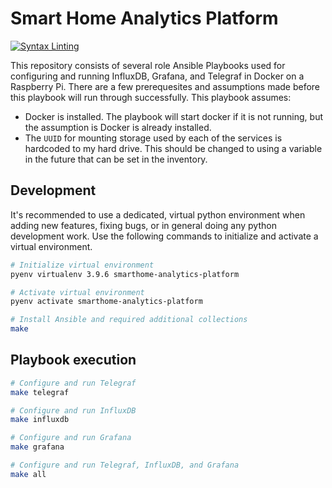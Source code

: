 # Smart Home Analytics Platform

[![Syntax Linting](https://github.com/MattKempfert/smarthome-analytics-platform/actions/workflows/linting.yml/badge.svg)](https://github.com/MattKempfert/smarthome-analytics-platform/actions/workflows/linting.yml)

This repository consists of several role Ansible Playbooks used for configuring and running InfluxDB, Grafana, and Telegraf in Docker on a Raspberry Pi. There are a few prerequesites and assumptions made before this playbook will run through successfully. This playbook assumes:

- Docker is installed. The playbook will start docker if it is not running, but the assumption is Docker is already installed.
- The `UUID` for mounting storage used by each of the services is hardcoded to my hard drive. This should be changed to using a variable in the future that can be set in the inventory.

## Development

It's recommended to use a dedicated, virtual python environment when adding new features, fixing bugs, or in general doing any python development work. Use the following commands to initialize and activate a virtual environment.

```zsh
# Initialize virtual environment
pyenv virtualenv 3.9.6 smarthome-analytics-platform

# Activate virtual environment
pyenv activate smarthome-analytics-platform

# Install Ansible and required additional collections
make
```

## Playbook execution

```sh
# Configure and run Telegraf
make telegraf

# Configure and run InfluxDB
make influxdb

# Configure and run Grafana
make grafana

# Configure and run Telegraf, InfluxDB, and Grafana
make all
```
